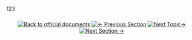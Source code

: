 123
<div align="center" style="margin: 1.5rem 0;">

[![Back to official documents](https://img.shields.io/badge/Back_to_official_documents-007ACC?style=flat-square)](../README.md)
[![← Previous Section](https://img.shields.io/badge/Previous_Section_%E2%86%90-FF7733?style=flat-square)](/5.API%20endpoint/%201.Shipping/1.Get%20Shipment%20Quotation.md)
[![Next Topic→](https://img.shields.io/badge/Next_Topic%3AOndemand_%E2%86%92-00CC88?style=flat-square)](/5.API%20endpoint/%202.Ondemand/2.Submit%20Ondemand%20Order.md)
[![Next Section →](https://img.shields.io/badge/Next_Section_%E2%86%92-00CC88?style=flat-square)](6.Webhook/1.Guide%20to%20subscribe%20webhook.md)

</div>
